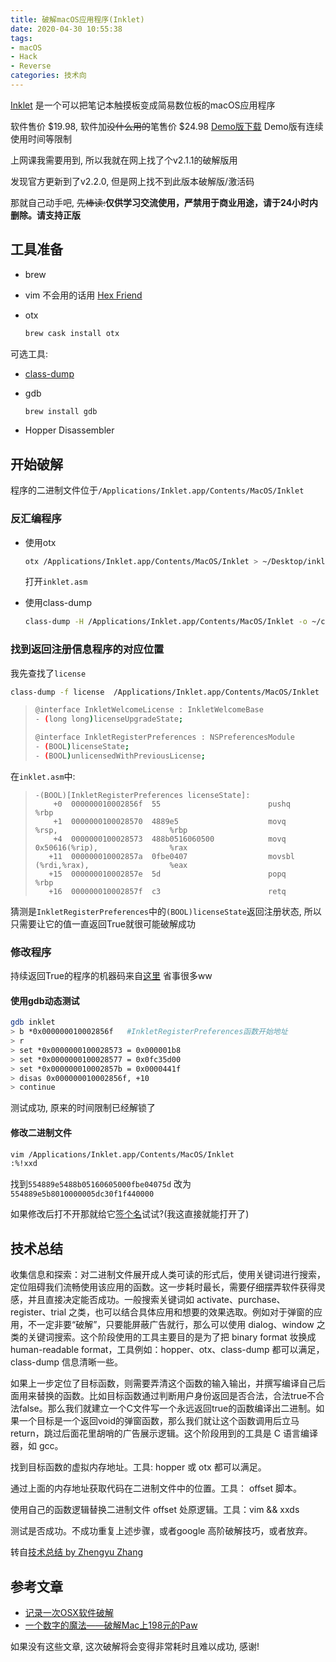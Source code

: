 ```yaml
---
title: 破解macOS应用程序(Inklet)
date: 2020-04-30 10:55:38
tags: 
- macOS
- Hack
- Reverse
categories: 技术向
---
```

[Inklet](https://tenonedesign.com/inklet.php) 是一个可以把笔记本触摸板变成简易数位板的macOS应用程序
<!-- more -->
软件售价 $19.98, 软件加~~没什么用的~~笔售价 $24.98
[Demo版下载](https://tenonedesign.com/apps/inklet/inklet.php)
Demo版有连续使用时间等限制

上网课我需要用到, 所以我就在网上找了个v2.1.1的破解版用

发现官方更新到了v2.2.0, 但是网上找不到此版本破解版/激活码

那就自己动手吧, ~~先棒读:~~**仅供学习交流使用，严禁用于商业用途，请于24小时内删除。请支持正版**

## 工具准备

* brew

* vim
    不会用的话用 [Hex Friend](http://ridiculousfish.com/hexfiend/)

* otx

    ```bash
    brew cask install otx
    ```

可选工具:

* [class-dump](http://stevenygard.com/projects/class-dump/)

* gdb

    ```bash
    brew install gdb
    ```

* Hopper Disassembler

## 开始破解

程序的二进制文件位于`/Applications/Inklet.app/Contents/MacOS/Inklet`

### 反汇编程序

* 使用otx

    ```bash
    otx /Applications/Inklet.app/Contents/MacOS/Inklet > ~/Desktop/inklet.asm
    ```

    打开`inklet.asm`

* 使用class-dump

    ```bash
    class-dump -H /Applications/Inklet.app/Contents/MacOS/Inklet -o ~/classdump
    ```

### 找到返回注册信息程序的对应位置

我先查找了`license`

```bash
class-dump -f license  /Applications/Inklet.app/Contents/MacOS/Inklet
```

> ```bash
> @interface InkletWelcomeLicense : InkletWelcomeBase
> - (long long)licenseUpgradeState;
>
> @interface InkletRegisterPreferences : NSPreferencesModule
> - (BOOL)licenseState;
> - (BOOL)unlicensedWithPreviousLicense;
> ```

在`inklet.asm`中:

> ```x86asm
> -(BOOL)[InkletRegisterPreferences licenseState]:
>     +0  000000010002856f  55                        pushq         %rbp
>     +1  0000000100028570  4889e5                    movq          %rsp,                         %rbp
>     +4  0000000100028573  488b0516060500            movq          0x50616(%rip),                %rax
>    +11  000000010002857a  0fbe0407                  movsbl        (%rdi,%rax),                  %eax
>    +15  000000010002857e  5d                        popq          %rbp
>    +16  000000010002857f  c3                        retq
> ```

猜测是`InkletRegisterPreferences`中的`(BOOL)licenseState`返回注册状态, 所以只需要让它的值一直返回True就很可能破解成功

### 修改程序

持续返回True的程序的机器码来自[这里](https://freemandealer.github.io/2015/10/10/hacking-osx-app/#%E5%87%86%E5%A4%87%E6%AF%92%E8%8D%AF)
省事很多ww

#### 使用gdb动态测试

```bash
gdb inklet
> b *0x000000010002856f   #InkletRegisterPreferences函数开始地址
> r
> set *0x0000000100028573 = 0x000001b8
> set *0x0000000100028577 = 0x0fc35d00
> set *0x000000010002857b = 0x0000441f
> disas 0x000000010002856f, +10
> continue
```

测试成功, 原来的时间限制已经解锁了

#### 修改二进制文件

```bash
vim /Applications/Inklet.app/Contents/MacOS/Inklet
:%!xxd
```

找到`554889e5488b05160605000fbe04075d`
改为`554889e5b8010000005dc30f1f440000`

如果修改后打不开那就给它[签个名](/2020/fix-macOS-10-15-4-damage/)试试?(我这直接就能打开了)

## 技术总结

收集信息和探索：对二进制文件展开成人类可读的形式后，使用关键词进行搜索，定位阻碍我们流畅使用该应用的函数。这一步耗时最长，需要仔细摆弄软件获得灵感，并且直接决定能否成功。一般搜索关键词如 activate、purchase、register、trial 之类，也可以结合具体应用和想要的效果选取。例如对于弹窗的应用，不一定非要“破解”，只要能屏蔽广告就行，那么可以使用 dialog、window 之类的关键词搜索。这个阶段使用的工具主要目的是为了把 binary format 妆换成 human-readable format，工具例如：hopper、otx、class-dump 都可以满足，class-dump 信息清晰一些。

如果上一步定位了目标函数，则需要弄清这个函数的输入输出，并撰写编译自己后面用来替换的函数。比如目标函数通过判断用户身份返回是否合法，合法true不合法false。那么我们就建立一个C文件写一个永远返回true的函数编译出二进制。如果一个目标是一个返回void的弹窗函数，那么我们就让这个函数调用后立马return，跳过后面花里胡哨的广告展示逻辑。这个阶段用到的工具是 C 语言编译器，如 gcc。

找到目标函数的虚拟内存地址。工具: hopper 或 otx 都可以满足。

通过上面的内存地址获取代码在二进制文件中的位置。工具： offset 脚本。

使用自己的函数逻辑替换二进制文件 offset 处原逻辑。工具：vim && xxds

测试是否成功。不成功重复上述步骤，或者google 高阶破解技巧，或者放弃。

转自[技术总结 by Zhengyu Zhang](https://freemandealer.github.io/2015/10/10/hacking-osx-app/#%E6%8A%80%E6%9C%AF%E6%80%BB%E7%BB%93)

## 参考文章

* [记录一次OSX软件破解](https://freemandealer.github.io/2015/10/10/hacking-osx-app/)
* [一个数字的魔法——破解Mac上198元的Paw](https://bestswifter.com/app-crack/)

如果没有这些文章, 这次破解将会变得非常耗时且难以成功, 感谢!
